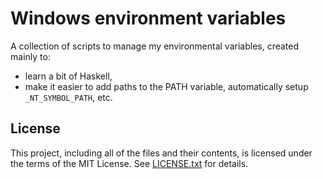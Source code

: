 Windows environment variables
=============================

A collection of scripts to manage my environmental variables, created mainly
to:

* learn a bit of Haskell,
* make it easier to add paths to the PATH variable, automatically setup
`_NT_SYMBOL_PATH`, etc.

License
-------

This project, including all of the files and their contents, is licensed under
the terms of the MIT License.
See [LICENSE.txt] for details.

[LICENSE.txt]: LICENSE.txt
